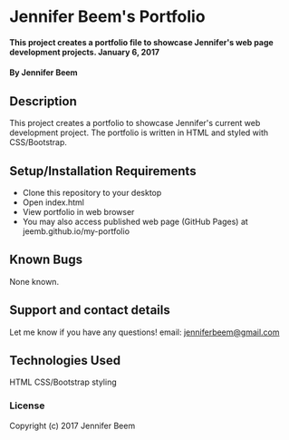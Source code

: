 # Jennifer Beem's Portfolio

#### This project creates a portfolio file to showcase Jennifer's web page development projects. January 6, 2017

#### By Jennifer Beem

## Description

This project creates a portfolio to showcase Jennifer's current web development project. The portfolio is written in HTML and styled with CSS/Bootstrap.

## Setup/Installation Requirements

* Clone this repository to your desktop
* Open index.html
* View portfolio in web browser
* You may also access published web page (GitHub Pages) at jeemb.github.io/my-portfolio

## Known Bugs

None known.

## Support and contact details

Let me know if you have any questions!
email: jenniferbeem@gmail.com

## Technologies Used

HTML
CSS/Bootstrap styling

### License

Copyright (c) 2017 Jennifer Beem

